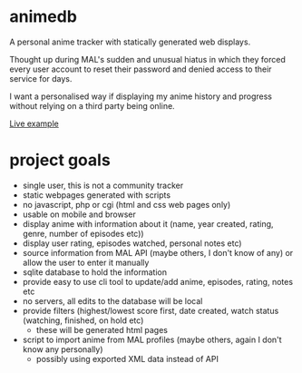 # animedb

A personal anime tracker with statically generated web displays.

Thought up during MAL's sudden and unusual hiatus in which they forced every user account to reset their password and denied access to their service for days.

I want a personalised way if displaying my anime history and progress without relying on a third party being online. 

[Live example](http://anime.danieljon.es)

# project goals

* single user, this is not a community tracker 
* static webpages generated with scripts
* no javascript, php or cgi (html and css web pages only)
* usable on mobile and browser
* display anime with information about it (name, year created, rating, genre, number of episodes etc))
* display user rating, episodes watched, personal notes etc)
* source information from MAL API (maybe others, I don't know of any) or allow the user to enter it manually
* sqlite database to hold the information
* provide easy to use cli tool to update/add anime, episodes, rating, notes etc
* no servers, all edits to the database will be local
* provide filters (highest/lowest score first, date created, watch status (watching, finished, on hold etc)
  * these will be generated html pages
* script to import anime from MAL profiles (maybe others, again I don't know any personally)
  * possibly using exported XML data instead of API
